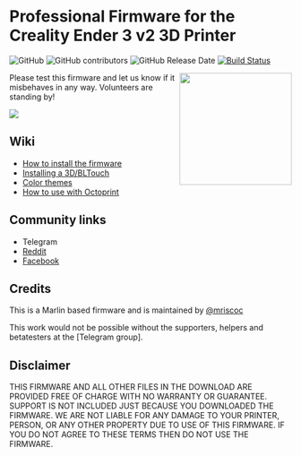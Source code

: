 # Professional Firmware for the Creality Ender 3 v2 3D Printer 

![GitHub](https://img.shields.io/github/license/mriscoc/Ender3v2.svg)
![GitHub contributors](https://img.shields.io/github/contributors/mriscoc/Ender3v2.svg)
![GitHub Release Date](https://img.shields.io/github/release-date/mriscoc/Ender3v2.svg)
[![Build Status](https://github.com/mriscoc/Ender3v2/workflows/CI/badge.svg?branch=bugfix-2.0.x)](https://github.com/mriscoc/Ender3v2/actions)

<img align="right" width=200 src="buildroot/share/pixmaps/Ender-3V2.jpg" />

Please test this firmware and let us know if it misbehaves in any way. Volunteers are standing by!

![](https://raw.githubusercontent.com/mriscoc/Ender3v2/Ender3v2-Released/screenshots/main.jpg)  

## Wiki  
 - [How to install the firmware](https://github.com/mriscoc/Ender3v2/wiki/How-to-install-the-firmware)
 - [Installing a 3D/BLTouch](https://github.com/mriscoc/Ender3v2/wiki/3D-BLTouch)
 - [Color themes](https://github.com/mriscoc/Ender3v2/wiki/Color-Themes)
 - [How to use with Octoprint](https://github.com/mriscoc/Ender3v2/wiki/Octoprint)
  
## Community links
* Telegram
* [Reddit](https://www.reddit.com/r/Ender3v2Firmware) 
* [Facebook](https://www.facebook.com/groups/ender3v2firmware)

## Credits

This is a Marlin based firmware and is maintained by [@mriscoc](https://github.com/mriscoc)  

This work would not be possible without the supporters, helpers and betatesters at the [Telegram group].

## Disclaimer  

THIS FIRMWARE AND ALL OTHER FILES IN THE DOWNLOAD ARE PROVIDED FREE OF CHARGE WITH NO WARRANTY OR GUARANTEE. SUPPORT IS NOT INCLUDED JUST BECAUSE YOU DOWNLOADED THE FIRMWARE. WE ARE NOT LIABLE FOR ANY DAMAGE TO YOUR PRINTER, PERSON, OR ANY OTHER PROPERTY DUE TO USE OF THIS FIRMWARE. IF YOU DO NOT AGREE TO THESE TERMS THEN DO NOT USE THE FIRMWARE.

